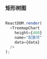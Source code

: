 
### 矩形树图


<!--start-code-->
```js

ReactDOM.render(
  <TreemapChart
    height={400}
    name="配置项"
    data={data}
  />
);
```
<!--end-code-->

